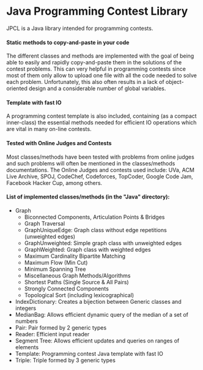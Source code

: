 # Java Programming Contest Library

JPCL is a Java library intended for programming contests.

#### Static methods to copy-and-paste in your code
The different classes and methods are implemented with the goal of being able to easily and rapidly copy-and-paste them in the solutions of the contest problems. This can very helpful in programming contests since most of them only allow to upload one file with all the code needed to solve each problem. Unfortunately, this also often results in a lack of object-oriented design and a considerable number of global variables.

#### Template with fast IO
A programming contest template is also included, containing (as a compact inner-class) the essential methods needed for efficient IO operations which are vital in many on-line contests.

#### Tested with Online Judges and Contests
Most classes/methods have been tested with problems from online judges and such problems will often be mentioned in the classes/methods documentations. The Online Judges and contests used include: UVa, ACM Live Archive, SPOJ, CodeChef, Codeforces, TopCoder, Google Code Jam, Facebook Hacker Cup, among others.

#### List of implemented classes/methods (in the "Java" directory):

* Graph
  * Biconnected Components, Articulation Points & Bridges
  * Graph Traversal
  * GraphUniqueEdge: Graph class without edge repetitions (unweighted edges)
  * GraphUnweighted: Simple graph class with unweighted edges
  * GraphWeighted: Graph class with weighted edges
  * Maximum Cardinality Bipartite Matching
  * Maximum Flow (Min Cut)
  * Minimum Spanning Tree
  * Miscellaneous Graph Methods/Algorithms
  * Shortest Paths (Single Source & All Pairs)
  * Strongly Connected Components
  * Topological Sort (including lexicographical)
* IndexDictionary: Creates a bijection between Generic classes and integers
* MedianBag: Allows efficient dynamic query of the median of a set of numbers
* Pair: Pair formed by 2 generic types
* Reader: Efficient input reader
* Segment Tree: Allows efficient updates and queries on ranges of elements
* Template: Programming contest Java template with fast IO
* Triple: Triple formed by 3 generic types
